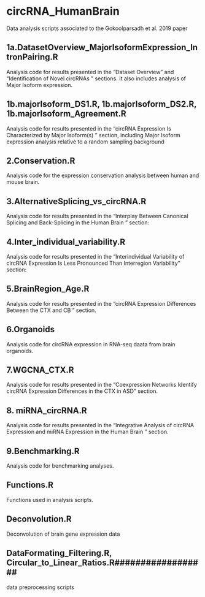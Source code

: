 # circRNA_HumanBrain
Data analysis scripts associated to the Gokoolparsadh et al. 2019 paper

## 1a.DatasetOverview_MajorIsoformExpression_IntronPairing.R  ##################        
Analysis code for results presented in the “Dataset Overview” and “Identification of Novel circRNAs ” sections. It also includes analysis of Major Isoform expression.

## 1b.majorIsoform_DS1.R, 1b.majorIsoform_DS2.R, 1b.majorIsoform_Agreement.R   ##################
Analysis code for results presented in  the “circRNA Expression Is Characterized by Major Isoform(s) ” section, including Major Isoform expression analysis relative to a random sampling background

## 2.Conservation.R  ##################
Analysis code for the expression  conservation analysis between human and mouse brain.

## 3.AlternativeSplicing_vs_circRNA.R  ##################
Analysis code for results presented in the “Interplay Between Canonical Splicing and Back-Splicing in the Human Brain ” section: 

## 4.Inter_individual_variability.R  ##################
Analysis code for results presented in the “Interindividual Variability of circRNA Expression Is Less Pronounced Than Interregion Variability” section: 

## 5.BrainRegion_Age.R  ##################
Analysis code for results presented in the “circRNA Expression Differences Between the CTX and CB ” section.

## 6.Organoids  ##################
Analysis code for circRNA expression in RNA-seq daata from brain organoids.

## 7.WGCNA_CTX.R   ##################
Analysis code for results presented in the “Coexpression Networks Identify circRNA Expression Differences in the CTX in ASD” section.

## 8. miRNA_circRNA.R  ##################
Analysis code for results presented in the “Integrative Analysis of circRNA Expression and miRNA Expression in the Human Brain ” section.

## 9.Benchmarking.R  ##################
Analysis code for benchmarking analyses.

## Functions.R  ##################
Functions used in analysis scripts.

## Deconvolution.R ##################
Deconvolution of brain gene expression data

## DataFormating_Filtering.R, Circular_to_Linear_Ratios.R##################
data preprocessing scripts
